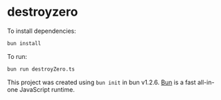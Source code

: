 # destroyzero

To install dependencies:

```bash
bun install
```

To run:

```bash
bun run destroyZero.ts
```

This project was created using `bun init` in bun v1.2.6. [Bun](https://bun.sh) is a fast all-in-one JavaScript runtime.
